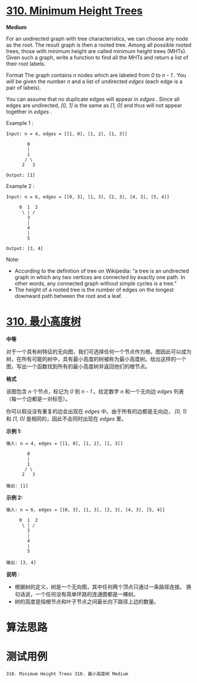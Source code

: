 # [310. Minimum Height Trees][enTitle]

**Medium**

For an undirected graph with tree characteristics, we can choose any node as the root. The result graph is then a rooted tree. Among all possible rooted trees, those with minimum height are called minimum height trees (MHTs). Given such a graph, write a function to find all the MHTs and return a list of their root labels.

Format The graph contains  *n*  nodes which are labeled from  *0*  to  *n - 1* . You will be given the number  *n*  and a list of undirected  *edges*  (each edge is a pair of labels).

You can assume that no duplicate edges will appear in  *edges* . Since all edges are undirected,  *[0, 1]*  is the same as  *[1, 0]*  and thus will not appear together in  *edges* .

Example 1 :

```
Input: n = 4, edges = [[1, 0], [1, 2], [1, 3]]

        0
        |
        1
       / \
      2   3 

Output: [1]

```

Example 2 :

```
Input: n = 6, edges = [[0, 3], [1, 3], [2, 3], [4, 3], [5, 4]]

     0  1  2
      \ | /
        3
        |
        4
        |
        5 

Output: [3, 4]
```

Note:

- According to the definition of tree on Wikipedia: “a tree is an undirected graph in which any two vertices are connected by exactly one path. In other words, any connected graph without simple cycles is a tree.” 
- The height of a rooted tree is the number of edges on the longest downward path between the root and a leaf.


# [310. 最小高度树][cnTitle]

**中等**

对于一个具有树特征的无向图，我们可选择任何一个节点作为根。图因此可以成为树，在所有可能的树中，具有最小高度的树被称为最小高度树。给出这样的一个图，写出一个函数找到所有的最小高度树并返回他们的根节点。

**格式** 

该图包含  *n*  个节点，标记为  *0*  到  *n - 1* 。给定数字  *n*  和一个无向边  *edges*  列表（每一个边都是一对标签）。

你可以假设没有重复的边会出现在  *edges*  中。由于所有的边都是无向边，  *[0, 1]* 和  *[1, 0]*  是相同的，因此不会同时出现在  *edges*  里。

**示例 1:** 

```
输入: n = 4, edges = [[1, 0], [1, 2], [1, 3]]

        0
        |
        1
       / \
      2   3 

输出: [1]

```

**示例 2:** 

```
输入: n = 6, edges = [[0, 3], [1, 3], [2, 3], [4, 3], [5, 4]]

     0  1  2
      \ | /
        3
        |
        4
        |
        5 

输出: [3, 4]
```

**说明** :

-  根据树的定义，树是一个无向图，其中任何两个顶点只通过一条路径连接。 换句话说，一个任何没有简单环路的连通图都是一棵树。 
- 树的高度是指根节点和叶子节点之间最长向下路径上边的数量。




# 算法思路

# 测试用例
```
310. Minimum Height Trees 310. 最小高度树 Medium
```

[enTitle]: https://leetcode.com/problems/minimum-height-trees/
[cnTitle]: https://leetcode-cn.com/problems/minimum-height-trees/
